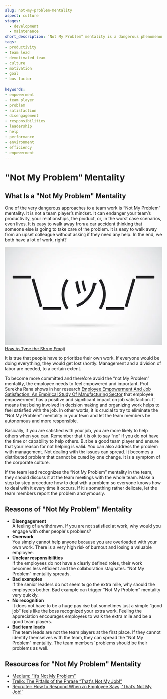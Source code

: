 ```yaml
---
slug: not-my-problem-mentality
aspect: culture
stages:
  - development
  - maintenance
short_description: “Not My Problem” mentality is a dangerous phenomenon that can jeopardize your project. Collaboration is a result of a healthy team environment and a good leadership.
tags:
- productivity
- team lead
- demotivated team
- culture
- motivation
- goal
- bus factor

keywords:
- empowerment
- team player
- problem
- satisfaction
- disengagement
- responsibilities
- leadership
- help
- performance
- environment
- efficiency
- empowerment
---
```


# "Not My Problem" Mentality

## What Is a "Not My Problem" Mentality

One of the very dangerous approaches to a team work is “Not My Problem” mentality. It is not a team player’s mindset. It can endanger your team’s productivity, your relationships, the product, or, in the worst case scenarios, even lives. It is easy to walk away from a car accident thinking that someone else is going to take care of the problem. It is easy to walk away from an upset colleague without asking if they need any help. In the end, we both have a lot of work, right?

![Shrug Emoji](/files/not_my_problem_mentality.png)
[How to Type the Shrug Emoji](https://blog.hubspot.com/marketing/shrug-emoji)

It is true that people have to prioritize their own work. If everyone would be doing everything, they would get lost shortly. Management and a division of labor are needed, to a certain extent.

To become more committed and therefore avoid the “not My Problem” mentality, the employee needs to feel empowered and important. Prof. Surekha Rana shows in her research [Employee Empowerment And Job Satisfaction: An Empirical Study Of Manufacturing Sector](http://ijbemr.com/wp-content/uploads/2016/03/EMPLOYEE-EMPOWERMENT-AND-JOB-SATISFACTION.pdf) that employee empowerment has a positive and significant impact on job satisfaction. It means that being involved in decision making and organizing work helps to feel satisfied with the job. In other words, it is crucial to try to eliminate the “Not My Problem” mentality in your team and let the team members be autonomous and more responsible.

Basically, if you are satisfied with your job, you are more likely to help others when you can. Remember that it is ok to say “no” if you do not have the time or capability to help others. But be a good team player and ensure that your reason for not helping is valid. You can also address the problem with management. Not dealing with the issues can spread. It becomes a distributed problem that cannot be cured by one change. It is a symptom of the corporate culture.

If the team lead recognizes the “Not My Problem” mentality in the team, they should discuss it at the team meetings with the whole team. Make a step by step procedure how to deal with a problem so everyone knows how to deal with it every time it occurs. If it is something rather delicate, let the team members report the problem anonymously.

## Reasons of "Not My Problem" Mentality

- **Disengagement**  
	A feeling of a withdrawn. If you are not satisfied at work, why would you engage with other people's problems?
- **Overwork**  
	You simply cannot help anyone because you are overloaded with your own work. There is a very high risk of burnout and losing a valuable employee.
- **Unclear responsibilities**  
	If the employees do not have a clearly defined roles, their work becomes less efficient and the collaboration stagnates. “Not My Problem” mentality spreads.
- **Bad examples**  
	If the senior leaders do not seem to go the extra mile, why should the employees bother. Bad example can trigger “Not My Problem” mentality very quickly.
- **No recognition**  
	It does not have to be a huge pay rise but sometimes just a simple “good job” feels like the boss recognized your extra work. Feeling the appreciation encourages employees to walk the extra mile and be a good team players.
- **Bad team leads**  
  The team leads are not the team players at the first place. If they cannot identify themselves with the team, they can spread the “Not My Problem” mentality. The team members’ problems should be their problems as well.

## Resources for "Not My Problem" Mentality
- [Medium: “It’s Not My Problem”](https://medium.com/@CS1201/it-s-not-my-problem-7cd17f6aa421)
- [Trello: The Pitfalls of the Phrase “That's Not My Job!”](https://blog.trello.com/pitfalls-of-phrase-thats-not-my-job)
- [Recruiter: How to Respond When an Employee Says, ‘That’s Not My Job!’](https://www.recruiter.com/i/how-to-respond-when-an-employee-says-thats-not-my-job/)
